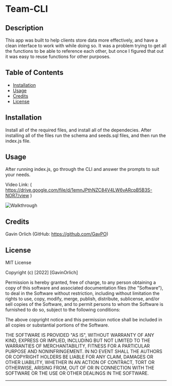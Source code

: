 # Team-CLI

## Description

This app was built to help clients store data more effectively, and have a clean interface to work with while doing so. It was a problem trying to get all the functions to be able to reference each other, but once I figured that out it was easy to reuse functions for other purposes.

## Table of Contents

- [Installation](#installation)
- [Usage](#usage)
- [Credits](#credits)
- [License](#license)

## Installation

Install all of the required files, and install all of the dependecies. After installing all of the files run the schema and seeds.sql files, and then run the index.js file.

## Usage

After running index.js, go through the CLI and answer the prompts to suit your needs.

Video Link: ( https://drive.google.com/file/d/1emnJPthNZC84V4LW6vARcpB5B3S-NOR7/view )

![Walkthrough](./assets/walkthrough.gif)

## Credits

Gavin Orlich (GitHub: https://github.com/GavPO)

## License

MIT License

Copyright (c) [2022] [GavinOrlich]

Permission is hereby granted, free of charge, to any person obtaining a copy of this software and associated documentation files (the "Software"), to deal in the Software without restriction, including without limitation the rights to use, copy, modify, merge, publish, distribute, sublicense, and/or sell copies of the Software, and to permit persons to whom the Software is furnished to do so, subject to the following conditions:

The above copyright notice and this permission notice shall be included in all copies or substantial portions of the Software.

THE SOFTWARE IS PROVIDED "AS IS", WITHOUT WARRANTY OF ANY KIND, EXPRESS OR IMPLIED, INCLUDING BUT NOT LIMITED TO THE WARRANTIES OF MERCHANTABILITY, FITNESS FOR A PARTICULAR PURPOSE AND NONINFRINGEMENT. IN NO EVENT SHALL THE AUTHORS OR COPYRIGHT HOLDERS BE LIABLE FOR ANY CLAIM, DAMAGES OR OTHER LIABILITY, WHETHER IN AN ACTION OF CONTRACT, TORT OR OTHERWISE, ARISING FROM, OUT OF OR IN CONNECTION WITH THE SOFTWARE OR THE USE OR OTHER DEALINGS IN THE SOFTWARE.



---